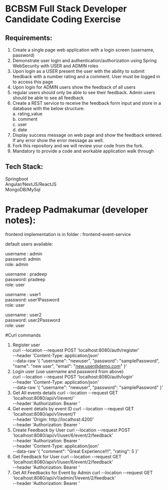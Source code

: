 # BCBSM Full Stack Developer Candidate Coding Exercise
  
## Requirements:
1.	Create a single page web application with a login screen (username, password)
2.	Demonstrate user login and authentication/authorization using Spring WebSecurity with USER and ADMIN roles
3.	Upon login as a USER present the user with the ability to submit feedback with a number rating and a comment. User must be logged in to access this page
4.	Upon login for ADMIN users show the feedback of all users
5.	regular users should only be able to see their feedback. Admin users should be able to see all feedback
6.	Create a REST service to receive the feedback form input and store in a database with the below structure:  
    a.  rating_value    
    b.  comment  
    c.  user  
    d.  date  
7.	Display success message on web page and show the feedback entered. If any error show the error message as well.
8.	Fork this repository and we will review your code from the fork.
9.  Mandatory to provide a code and workable application walk through 

## Tech Stack:  
Springboot  
Angular/NextJS/ReactJS  
MongoDB/MySql


# Pradeep Padmakumar (developer notes):
frontend implementation is in folder : frontend-event-service

default users available:

username : admin  
password: admin  
role: admin  


username : pradeep  
password: pradeep  
role: user  

username : user1  
password: user1Password  
role: user  

username : user2  
password: user2Password  
role: user  


#Curl commands

1.  Register user   
        curl --location --request POST 'localhost:8080/auth/register' \
        --header 'Content-Type: application/json' \
        --data-raw '{
        "username": "newuser",
        "password": "samplePassword",
        "name": "new user",
        "email": "new.user@demo.com"
        }'
2.  Login user (use username and password from above)  
    curl --location --request POST 'localhost:8080/auth/login' \
    --header 'Content-Type: application/json' \
    --data-raw '{
    "username": "newuser",
    "password": "samplePassword"
    }'
3.  Get All events details
    curl --location --request GET 'localhost:8080/api/v1/event/' \
    --header 'Authorization: Bearer <jwt token from the login response>'
4.  Get event details by event ID
    curl --location --request GET 'localhost:8080/api/v1/event/1' \
    --header 'Origin: http://localhost:4200' \
    --header 'Authorization: Bearer <jwt token from the login response>'
5. Create Feedback by User
   curl --location --request POST 'localhost:8080/api/v1/user/6/event/2/feedback' \
   --header 'Authorization: Bearer  <USER jwt token from the login response>' \
   --header 'Content-Type: application/json' \
   --data-raw '{
   "comment": "Great Experience!!!",
   "rating": 5
   }'
6. Get Feedback for User
   curl --location --request GET 'localhost:8080/api/v1/user/6/event/2/feedback' \
   --header 'Authorization: Bearer <USER jwt token from the login response>'
7. Get All Feedbacks for Event by Admin
   curl --location --request GET 'localhost:8080/api/v1/admin/1/event/2/feedback' \
   --header 'Authorization: Bearer <ADMIN jwt token from the login response>'
   